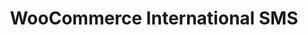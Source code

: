 ---
title: WooCommerce International SMS
redirect_from:
    - /woocommerce-international-sms/
    - /envato/woocommerce-international-sms/
    - /wcis/
    - /envato/wcis/
redirect_to: https://codecanyon.net/item/woocommerce-international-sms/19471296
---